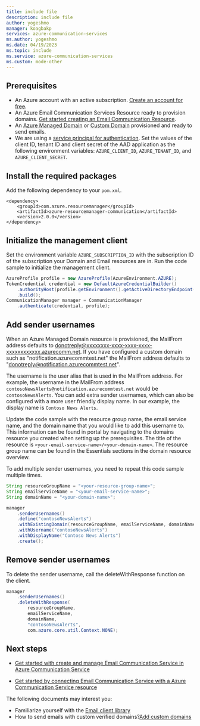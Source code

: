 ```yaml
---
title: include file
description: include file
author: yogeshmo
manager: koagbakp
services: azure-communication-services
ms.author: yogeshmo
ms.date: 04/19/2023
ms.topic: include
ms.service: azure-communication-services
ms.custom: mode-other
---
```


## Prerequisites

- An Azure account with an active subscription. [Create an account for free](https://azure.microsoft.com/free/dotnet/).
- An Azure Email Communication Services Resource ready to provision domains. [Get started creating an Email Communication Resource](../create-email-communication-resource.md).
- An [Azure Managed Domain](../add-azure-managed-domains.md) or [Custom Domain](../add-custom-verified-domains.md) provisioned and ready to send emails.
- We are using a [service principal for authentication](/entra/identity-platform/howto-create-service-principal-portal). Set the values of the client ID, tenant ID and client secret of the AAD application as the following environment variables: `AZURE_CLIENT_ID`, `AZURE_TENANT_ID`, and `AZURE_CLIENT_SECRET`.



## Install the required packages

Add the following dependency to your `pom.xml`.

```
<dependency>
    <groupId>com.azure.resourcemanager</groupId>
    <artifactId>azure-resourcemanager-communication</artifactId>
    <version>2.0.0</version>
</dependency>
```

## Initialize the management client

Set the environment variable `AZURE_SUBSCRIPTION_ID` with the subscription ID of the subscription your Domain and Email resources are in. Run the code sample to initialize the management client.

```java
AzureProfile profile = new AzureProfile(AzureEnvironment.AZURE);
TokenCredential credential = new DefaultAzureCredentialBuilder()
    .authorityHost(profile.getEnvironment().getActiveDirectoryEndpoint())
    .build();
CommunicationManager manager = CommunicationManager
    .authenticate(credential, profile);
```

## Add sender usernames

When an Azure Managed Domain resource is provisioned, the MailFrom address defaults to donotreply@xxxxxxxx-xxxx-xxxx-xxxx-xxxxxxxxxxxx.azurecomm.net. If you have configured a custom domain such as "notification.azurecommtest.net" the MailFrom address defaults to "donotreply@notification.azurecommtest.net". 

The username is the user alias that is used in the MailFrom address. For example, the username in the MailFrom address `contosoNewsAlerts@notification.azurecommtest.net` would be `contosoNewsAlerts`. You can add extra sender usernames, which can also be configured with a more user friendly display name. In our example, the display name is `Contoso News Alerts`.

Update the code sample with the resource group name, the email service name, and the domain name that you would like to add this username to. This information can be found in portal by navigating to the domains resource you created when setting up the prerequisites. The title of the resource is `<your-email-service-name>/<your-domain-name>`. The resource group name can be found in the Essentials sections in the domain resource overview.

To add multiple sender usernames, you need to repeat this code sample multiple times.

```java
String resourceGroupName = "<your-resource-group-name>";
String emailServiceName = "<your-email-service-name>";
String domainName = "<your-domain-name>";

manager
    .senderUsernames()
    .define("contosoNewsAlerts")
    .withExistingDomain(resourceGroupName, emailServiceName, domainName)
    .withUsername("contosoNewsAlerts")
    .withDisplayName("Contoso News Alerts")
    .create();
```

## Remove sender usernames

To delete the sender username, call the deleteWithResponse function on the client.

```java
manager
    .senderUsernames()
    .deleteWithResponse(
        resourceGroupName,
        emailServiceName,
        domainName,
        "contosoNewsAlerts",
        com.azure.core.util.Context.NONE);
```

## Next steps

* [Get started with create and manage Email Communication Service in Azure Communication Service](../create-email-communication-resource.md)

* [Get started by connecting Email Communication Service with a Azure Communication Service resource](../connect-email-communication-resource.md)

The following documents may interest you:

- Familiarize yourself with the [Email client library](../../../concepts/email/sdk-features.md)
- How to send emails with custom verified domains?[Add custom domains](../add-custom-verified-domains.md)
